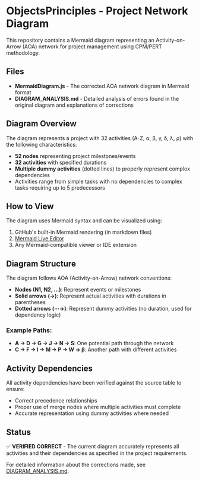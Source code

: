 # ObjectsPrinciples - Project Network Diagram

This repository contains a Mermaid diagram representing an Activity-on-Arrow (AOA) network for project management using CPM/PERT methodology.

## Files

- **MermaidDiagram.js** - The corrected AOA network diagram in Mermaid format
- **DIAGRAM_ANALYSIS.md** - Detailed analysis of errors found in the original diagram and explanations of corrections

## Diagram Overview

The diagram represents a project with 32 activities (A-Z, α, β, γ, δ, λ, ρ) with the following characteristics:
- **52 nodes** representing project milestones/events
- **32 activities** with specified durations
- **Multiple dummy activities** (dotted lines) to properly represent complex dependencies
- Activities range from simple tasks with no dependencies to complex tasks requiring up to 5 predecessors

## How to View

The diagram uses Mermaid syntax and can be visualized using:
1. GitHub's built-in Mermaid rendering (in markdown files)
2. [Mermaid Live Editor](https://mermaid.live/)
3. Any Mermaid-compatible viewer or IDE extension

## Diagram Structure

The diagram follows AOA (Activity-on-Arrow) network conventions:
- **Nodes (N1, N2, ...)**: Represent events or milestones
- **Solid arrows (→)**: Represent actual activities with durations in parentheses
- **Dotted arrows (⋯→)**: Represent dummy activities (no duration, used for dependency logic)

### Example Paths:
- **A → D → G → J → N → S**: One potential path through the network
- **C → F → I → M → P → W → β**: Another path with different activities

## Activity Dependencies

All activity dependencies have been verified against the source table to ensure:
- Correct precedence relationships
- Proper use of merge nodes where multiple activities must complete
- Accurate representation using dummy activities where needed

## Status

✅ **VERIFIED CORRECT** - The current diagram accurately represents all activities and their dependencies as specified in the project requirements.

For detailed information about the corrections made, see [DIAGRAM_ANALYSIS.md](DIAGRAM_ANALYSIS.md).
